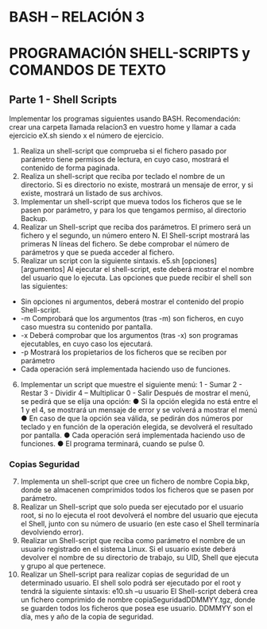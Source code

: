 # BASH – RELACIÓN 3
# PROGRAMACIÓN SHELL-SCRIPTS y COMANDOS DE TEXTO

## Parte 1 - Shell Scripts
Implementar los programas siguientes usando BASH. Recomendación: crear una carpeta llamada
relacion3 en vuestro home y llamar a cada ejercicio eX.sh siendo x el número de ejercicio.
1. Realiza un shell-script que comprueba si el fichero pasado por parámetro tiene permisos de
lectura, en cuyo caso, mostrará el contenido de forma paginada.
2. Realiza un shell-script que reciba por teclado el nombre de un directorio. Si es directorio no
existe, mostrará un mensaje de error, y si existe, mostrará un listado de sus archivos.
3. Implementar un shell-script que mueva todos los ficheros que se le pasen por parámetro, y para
los que tengamos permiso, al directorio Backup.
4. Realizar un Shell-script que reciba dos parámetros. El primero será un fichero y el segundo, un
número entero N. El Shell-script mostrará las primeras N líneas del fichero. Se debe comprobar
el número de parámetros y que se pueda acceder al fichero.
5. Realizar un script con la siguiente sintaxis.
e5.sh [opciones] [argumentos]
Al ejecutar el shell-script, este deberá mostrar el nombre del usuario que lo ejecuta. Las
opciones que puede recibir el shell son las siguientes:
- Sin opciones ni argumentos, deberá mostrar el contenido del propio Shell-script.
- -m Comprobará que los argumentos (tras -m) son ficheros, en cuyo caso muestra su
contenido por pantalla.
- -x Deberá comprobar que los argumentos (tras -x) son programas ejecutables, en cuyo
caso los ejecutará.
- -p Mostrará los propietarios de los ficheros que se reciben por parámetro
- Cada operación será implementada haciendo uso de funciones.
6. Implementar un script que muestre el siguiente menú:
1 - Sumar
2 - Restar
3 - Dividir
4 – Multiplicar
0 - Salir
Después de mostrar el menú, se pedirá que se elija una opción:
● Si la opción elegida no está entre el 1 y el 4, se mostrará un mensaje de error y se
volverá a mostrar el menú
● En caso de que la opción sea válida, se pedirán dos números por teclado y en función de
la operación elegida, se devolverá el resultado por pantalla.
● Cada operación será implementada haciendo uso de funciones.
● El programa terminará, cuando se pulse 0.

### Copias Seguridad
7. Implementa un shell-script que cree un fichero de nombre Copia.bkp, donde se almacenen
comprimidos todos los ficheros que se pasen por parámetro.
8. Realizar un Shell-script que solo pueda ser ejecutado por el usuario root, si no lo ejecuta el root
devolverá el nombre del usuario que ejecuta el Shell, junto con su número de usuario (en este
caso el Shell terminaría devolviendo error).
9. Realizar un Shell-script que reciba como parámetro el nombre de un usuario registrado en el
sistema Linux. Si el usuario existe deberá devolver el nombre de su directorio de trabajo, su UID,
Shell que ejecuta y grupo al que pertenece.
10. Realizar un Shell-script para realizar copias de seguridad de un determinado usuario. El shell
solo podrá ser ejecutado por el root y tendrá la siguiente sintaxis:
e10.sh –u usuario
El Shell-script deberá crea un fichero comprimido de nombre copiaSeguridadDDMMYY.tgz,
donde se guarden todos los ficheros que posea ese usuario. DDMMYY son el día, mes y año de
la copia de seguridad.